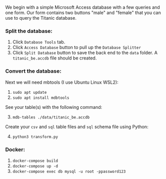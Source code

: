 We begin with a simple Microsoft Access database with a few queries and one form. Our form contains two buttons "male" and "female" that you can use to query the Titanic database.  

### Split the database:  

1. Click `Database Tools` tab.  
2. Click `Access Database` button to pull up the `Database Splitter`  
3. Click `Split Database` button to save the back end to the `data` folder. A `titanic_be.accdb` file should be created.  

### Convert the database:

Next we will need mbtools (I use Ubuntu Linux WSL2):

1. `sudo apt update`  
2. `sudo apt install mdbtools`  

See your table(s) with the following command:  

3. `mdb-tables ./data/titanic_be.accdb`  

Create your `csv` and `sql` table files and `sql` schema file using Python:

4. `python3 transform.py`

### Docker:

1. `docker-compose build`  
2. `docker-compose up -d`  
3. `docker-compose exec db mysql -u root -ppassword123`  
